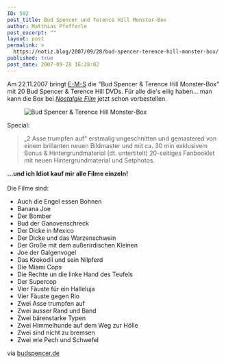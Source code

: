 ```yaml
---
ID: 592
post_title: Bud Spencer und Terence Hill Monster-Box
author: Matthias Pfefferle
post_excerpt: ""
layout: post
permalink: >
  https://notiz.blog/2007/09/28/bud-spencer-terence-hill-monster-box/
published: true
post_date: 2007-09-28 16:28:02
---
```

<!-- wp:paragraph -->
<p>Am 22.11.2007 bringt <a href="http://www.e-m-s.de/dvd.php?name=116423">E-M-S</a> die "Bud Spencer &amp; Terence Hill Monster-Box" mit 20 Bud Spencer &amp; Terence Hill DVDs. Für alle die's eilig haben... man kann die Box bei <a href="http://nostalgiefilm.maasswerk.de/themes/kategorie/detail.php?artikelid=2684"><em>Nostalgie Film</em></a> jetzt schon vorbestellen.</p>
<!-- /wp:paragraph -->

<!-- wp:image {"align":"center"} -->
<figure class="wp-block-image aligncenter"><img src="https://notiz.blog/wp-content/uploads/2007/09/spencer_monsterbox.jpg" alt="Bud Spencer &amp; Terence Hill Monster-Box" /></figure>
<!-- /wp:image -->

<!-- wp:paragraph -->
<p>Special:</p>
<!-- /wp:paragraph -->

<!-- wp:quote -->
<blockquote class="wp-block-quote">
	<p>„2 Asse trumpfen auf“ erstmalig ungeschnitten und gemastered von einem brillanten neuen Bildmaster und mit ca. 30 min exklusivem Bonus &amp; Hintergrundmaterial (dt. untertitelt) 20-seitiges Fanbooklet mit neuen Hintergrundmaterial und Setphotos.</p>
</blockquote>
<!-- /wp:quote -->

<!-- wp:paragraph -->
<p><strong>...und ich Idiot kauf mir alle Filme einzeln!</strong><br/>
	<br/> Die Filme sind:</p>
<!-- /wp:paragraph -->

<!-- wp:more -->
<!--more-->
<!-- /wp:more -->

<!-- wp:list -->
<ul>
	<li>Auch die Engel essen Bohnen</li>
	<li>Banana Joe</li>
	<li>Der Bomber</li>
	<li>Bud der Ganovenschreck</li>
	<li>Der Dicke in Mexico</li>
	<li>Der Dicke und das Warzenschwein</li>
	<li>Der Große mit dem außerirdischen Kleinen</li>
	<li>Joe der Galgenvogel</li>
	<li>Das Krokodil und sein Nilpferd</li>
	<li>Die Miami Cops</li>
	<li>Die Rechte un die linke Hand des Teufels</li>
	<li>Der Supercop</li>
	<li>Vier Fäuste für ein Halleluja</li>
	<li>Vier Fäuste gegen Rio</li>
	<li>Zwei Asse trumpfen auf</li>
	<li>Zwei ausser Rand und Band</li>
	<li>Zwei bärenstarke Typen</li>
	<li>Zwei Himmelhunde auf dem Weg zur Hölle</li>
	<li>Zwei sind nicht zu bremsen</li>
	<li>Zwei wie Pech und Schwefel</li>
</ul>
<!-- /wp:list -->

<!-- wp:paragraph -->
<p>via <a href="http://www.budspencer.de/news/index.php?id=403">budspencer.de</a></p>
<!-- /wp:paragraph -->